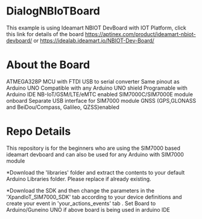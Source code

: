 # DialogNBIoTBoard
This example is using Ideamart NBIOT DevBoard with IOT Platform, click this link for details of the board
https://aptinex.com/product/ideamart-nbiot-devboard/
or https://idealab.ideamart.io/NBIOT-Dev-Board/ 

# About the Board
ATMEGA328P MCU with FTDI USB to serial converter
Same pinout as Arduino UNO
Compatible with any Arduino UNO shield
Programable with Arduino IDE
NB-IoT/GSM/LTE/eMTC enabled SIM7000C/SIM7000E module onboard
Separate USB interface for SIM7000 module
GNSS (GPS,GLONASS and BeiDou/Compass, Galileo, QZSS)enabled

# Repo Details

This repository is for the beginners who are using the SIM7000 based ideamart devboard and can also be used for any Arduino with SIM7000 module

*Download the 'libraries' folder and extract the contents to your default Arduino Libraries folder. Please replace if already existing.

*Download the SDK and then change the parameters in the 'XpandIoT_SIM7000_SDK' tab according to your device definitions and create your event in 'your_actions_events' tab . Set Board to Arduino/Guneino UNO if above board is being used in arduino IDE
